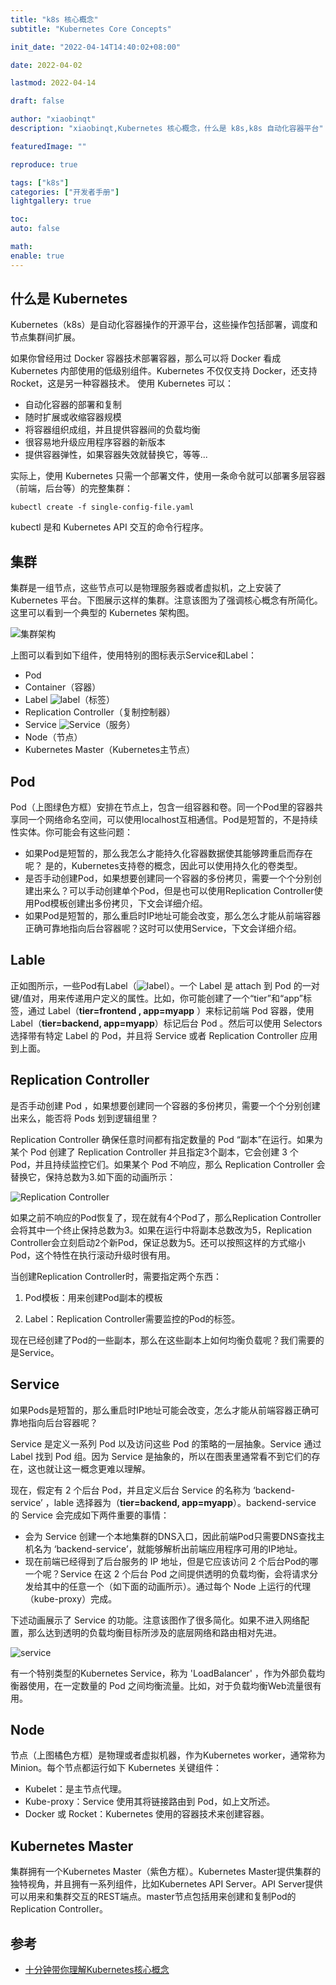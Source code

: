 ```yaml
---
title: "k8s 核心概念"
subtitle: "Kubernetes Core Concepts"

init_date: "2022-04-14T14:40:02+08:00"

date: 2022-04-02

lastmod: 2022-04-14

draft: false

author: "xiaobinqt"
description: "xiaobinqt,Kubernetes 核心概念，什么是 k8s,k8s 自动化容器平台"

featuredImage: ""

reproduce: true

tags: ["k8s"]
categories: ["开发者手册"]
lightgallery: true

toc:
auto: false

math:
enable: true
---
```


[//]: # (author： xiaobinqt)

[//]: # (email： xiaobinqt@163.com)

[//]: # (https://xiaobinqt.github.io)

[//]: # (https://www.xiaobinqt.cn)

## 什么是 Kubernetes

Kubernetes（k8s）是自动化容器操作的开源平台，这些操作包括部署，调度和节点集群间扩展。

如果你曾经用过 Docker 容器技术部署容器，那么可以将 Docker 看成 Kubernetes 内部使用的低级别组件。Kubernetes 不仅仅支持 Docker，还支持 Rocket，这是另一种容器技术。 使用
Kubernetes 可以：

+ 自动化容器的部署和复制
+ 随时扩展或收缩容器规模
+ 将容器组织成组，并且提供容器间的负载均衡
+ 很容易地升级应用程序容器的新版本
+ 提供容器弹性，如果容器失效就替换它，等等...

实际上，使用 Kubernetes 只需一个部署文件，使用一条命令就可以部署多层容器（前端，后台等）的完整集群：

```shell
kubectl create -f single-config-file.yaml
```

kubectl 是和 Kubernetes API 交互的命令行程序。

## 集群

集群是一组节点，这些节点可以是物理服务器或者虚拟机，之上安装了 Kubernetes 平台。下图展示这样的集群。注意该图为了强调核心概念有所简化。这里可以看到一个典型的 Kubernetes 架构图。

![集群架构](https://cdn.xiaobinqt.cn/xiaobinqt.io/20220414/0ce2d13e9dd3467782c89d74b3c5d9d2.png '集群架构')

上图可以看到如下组件，使用特别的图标表示Service和Label：

+ Pod
+ Container（容器）
+ Label ![label](https://cdn.xiaobinqt.cn/xiaobinqt.io/20220414/3edd10f36368462890623a79905b9f45.png)（标签）
+ Replication Controller（复制控制器）
+ Service ![Service](https://cdn.xiaobinqt.cn/xiaobinqt.io/20220414/2de24a183c174deca2bd5163fcd02588.png)（服务）
+ Node（节点）
+ Kubernetes Master（Kubernetes主节点）

## Pod

Pod（上图绿色方框）安排在节点上，包含一组容器和卷。同一个Pod里的容器共享同一个网络命名空间，可以使用localhost互相通信。Pod是短暂的，不是持续性实体。你可能会有这些问题：

+ 如果Pod是短暂的，那么我怎么才能持久化容器数据使其能够跨重启而存在呢？ 是的，Kubernetes支持卷的概念，因此可以使用持久化的卷类型。
+ 是否手动创建Pod，如果想要创建同一个容器的多份拷贝，需要一个个分别创建出来么？可以手动创建单个Pod，但是也可以使用Replication Controller使用Pod模板创建出多份拷贝，下文会详细介绍。
+ 如果Pod是短暂的，那么重启时IP地址可能会改变，那么怎么才能从前端容器正确可靠地指向后台容器呢？这时可以使用Service，下文会详细介绍。

## Lable

正如图所示，一些Pod有Label（![label](https://cdn.xiaobinqt.cn/xiaobinqt.io/20220414/3edd10f36368462890623a79905b9f45.png)）。一个
Label 是 attach 到 Pod 的一对键/值对，用来传递用户定义的属性。比如，你可能创建了一个“tier”和“app”标签，通过 Label（**tier=frontend , app=myapp**
）来标记前端 Pod 容器，使用 Label（**tier=backend, app=myapp**）标记后台 Pod 。然后可以使用 Selectors 选择带有特定 Label 的 Pod，并且将 Service 或者
Replication Controller 应用到上面。

## Replication Controller

是否手动创建 Pod ，如果想要创建同一个容器的多份拷贝，需要一个个分别创建出来么，能否将 Pods 划到逻辑组里？

Replication Controller 确保任意时间都有指定数量的 Pod “副本”在运行。如果为某个 Pod 创建了 Replication Controller 并且指定3个副本，它会创建 3 个
Pod，并且持续监控它们。如果某个 Pod 不响应，那么 Replication Controller 会替换它，保持总数为3.如下面的动画所示：

![Replication Controller](https://cdn.xiaobinqt.cn/xiaobinqt.io/20220414/03d07039d9fc80c0f692d6176f65936e.gif 'Replication Controller')

如果之前不响应的Pod恢复了，现在就有4个Pod了，那么Replication Controller会将其中一个终止保持总数为3。如果在运行中将副本总数改为5，Replication
Controller会立刻启动2个新Pod，保证总数为5。还可以按照这样的方式缩小Pod，这个特性在执行滚动升级时很有用。

当创建Replication Controller时，需要指定两个东西：

1. Pod模板：用来创建Pod副本的模板

2. Label：Replication Controller需要监控的Pod的标签。

现在已经创建了Pod的一些副本，那么在这些副本上如何均衡负载呢？我们需要的是Service。

## Service

如果Pods是短暂的，那么重启时IP地址可能会改变，怎么才能从前端容器正确可靠地指向后台容器呢？

Service 是定义一系列 Pod 以及访问这些 Pod 的策略的一层抽象。Service 通过 Label 找到 Pod 组。因为 Service 是抽象的，所以在图表里通常看不到它们的存在，这也就让这一概念更难以理解。

现在，假定有 2 个后台 Pod，并且定义后台 Service 的名称为 ‘backend-service’ ，lable 选择器为（**tier=backend, app=myapp**）。backend-service 的
Service 会完成如下两件重要的事情：

+ 会为 Service 创建一个本地集群的DNS入口，因此前端Pod只需要DNS查找主机名为 ‘backend-service’，就能够解析出前端应用程序可用的IP地址。
+ 现在前端已经得到了后台服务的 IP 地址，但是它应该访问 2 个后台Pod的哪一个呢？Service 在这 2 个后台 Pod 之间提供透明的负载均衡，会将请求分发给其中的任意一个（如下面的动画所示）。通过每个 Node
  上运行的代理（kube-proxy）完成。

下述动画展示了 Service 的功能。注意该图作了很多简化。如果不进入网络配置，那么达到透明的负载均衡目标所涉及的底层网络和路由相对先进。

![service](https://cdn.xiaobinqt.cn/xiaobinqt.io/20220414/e7a273fcdc03d2417b354b60c253552f.gif 'service')

有一个特别类型的Kubernetes Service，称为 'LoadBalancer' ，作为外部负载均衡器使用，在一定数量的 Pod 之间均衡流量。比如，对于负载均衡Web流量很有用。

## Node

节点（上图橘色方框）是物理或者虚拟机器，作为Kubernetes worker，通常称为 Minion。每个节点都运行如下 Kubernetes 关键组件：

+ Kubelet：是主节点代理。
+ Kube-proxy：Service 使用其将链接路由到 Pod，如上文所述。
+ Docker 或 Rocket：Kubernetes 使用的容器技术来创建容器。

## Kubernetes Master

集群拥有一个Kubernetes Master（紫色方框）。Kubernetes Master提供集群的独特视角，并且拥有一系列组件，比如Kubernetes API Server。API
Server提供可以用来和集群交互的REST端点。master节点包括用来创建和复制Pod的Replication Controller。

## 参考

+ [十分钟带你理解Kubernetes核心概念](http://www.dockone.io/article/932)






















